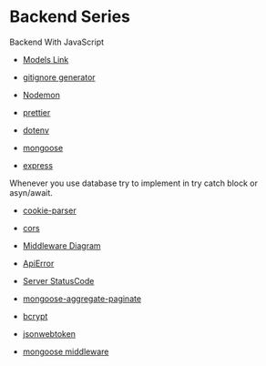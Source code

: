 # Backend Series

Backend With JavaScript

- [Models Link](https://app.eraser.io/workspace/tn7lFbsRwFjsdtMsvp5a?origin=share)

- [gitignore generator](https://mrkandreev.name/snippets/gitignore-generator)

- [Nodemon](https://www.npmjs.com/package/nodemon)

- [prettier](https://www.npmjs.com/package/prettier)

- [dotenv](https://www.npmjs.com/package/dotenv)

- [mongoose](https://mongoosejs.com/docs/)

- [express](https://expressjs.com/)

Whenever you use database try to implement in try catch block or asyn/await.

- [cookie-parser](https://www.npmjs.com/package/cookie-parser)

- [cors](https://www.npmjs.com/package/cors)

- [Middleware Diagram](https://app.eraser.io/workspace/7vKlDwtvAVoyA95seHVJ?origin=share)

- [ApiError](https://nodejs.org/api/errors.html)

- [Server StatusCode](https://developer.mozilla.org/en-US/docs/Web/HTTP/Status)

- [mongoose-aggregate-paginate](https://www.npmjs.com/package/mongoose-aggregate-paginate-v2)

- [bcrypt](https://www.npmjs.com/package/bcrypt)

- [jsonwebtoken](https://www.npmjs.com/package/jsonwebtoken)

- [mongoose middleware](https://mongoosejs.com/docs/middleware.html)